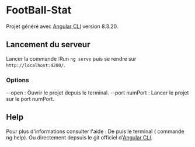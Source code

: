 # FootBall-Stat

Projet généré avec [Angular CLI](https://github.com/angular/angular-cli) version 8.3.20.

## Lancement du serveur

Lancer la commande :Run `ng serve` puis se rendre sur `http://localhost:4200/`. 

### Options
--open : Ouvrir le projet depuis le terminal.
--port numPort : Lancer le projet sur le port numPort.


## Help
Pour plus d'informations consulter l'aide :
De puis le terminal ( commande ng help).
Ou directement depsuis le git officiel d'[Angular CLI](https://github.com/angular/angular-cli/blob/master/README.md).